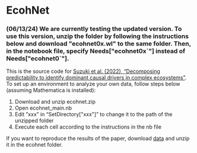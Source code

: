 # EcohNet
### (06/13/24) We are currently testing the updated version. To use this version, unzip the folder by following the instructions below and download "ecohnet0x.wl" to the same folder. Then, in the notebook file, specify Needs["ecohnet0x\`"] instead of Needs["ecohnet0\`"].
  
This is the source code for [Suzuki et al. (2022), “Decomposing predictability to identify dominant causal drivers in complex ecosystems”](https://www.biorxiv.org/content/10.1101/2022.03.14.484197v1.full). To set up an environment to analyze your own data, follow steps below (assuming Mathematica is installed):

1.	Download and unzip ecohnet.zip
2.	Open ecohnet_main.nb
3.	Edit ”xxx” in “SetDirectory["xxx"]” to change it to the path of the unzipped folder
4.	Execute each cell according to the instructions in the nb file

If you want to reproduce the results of the paper, download [data](https://drive.google.com/file/d/1KhmhZqMog9IP2t3TkH-zjQHC33PNYcoY/view?usp=sharing) and unzip it in the ecohnet folder.

